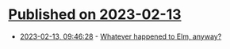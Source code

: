 # [Published on 2023-02-13](index.md)

* [2023-02-13, 09:46:28](https://lobste.rs/s/ftqp21/whatever_happened_elm_anyway) - [Whatever happened to Elm, anyway?](https://derw.substack.com/p/whatever-happened-to-elm-anyway)

